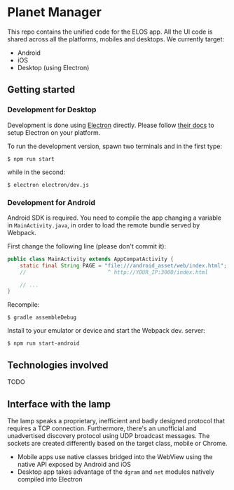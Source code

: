 # Planet Manager

This repo contains the unified code for the ELOS app. All the UI code is shared across all the platforms, mobiles and desktops. We currently target:

* Android
* iOS
* Desktop (using Electron)

## Getting started

### Development for Desktop
Development is done using [Electron](http://electron.atom.io/) directly. Please follow [their docs](http://electron.atom.io/docs/) to setup Electron on your platform.

To run the development version, spawn two terminals and in the first type:

```
$ npm run start
```

while in the second:

```
$ electron electron/dev.js
```

### Development for Android
Android SDK is required. You need to compile the app changing a variable in `MainActivity.java`, in order to load the remote bundle served by Webpack.

First change the following line (please don't commit it):
```java
public class MainActivity extends AppCompatActivity {
    static final String PAGE = "file:///android_asset/web/index.html";
    //                          ^ http://YOUR_IP:3000/index.html

    // ...
}
```

Recompile:
```
$ gradle assembleDebug
```

Install to your emulator or device and start the Webpack dev. server:

```
$ npm run start-android
```


## Technologies involved
TODO

## Interface with the lamp
The lamp speaks a proprietary, inefficient and badly designed protocol that requires a TCP connection. Furthermore, there's an unofficial and unadvertised discovery protocol using UDP broadcast messages. The sockets are created differently based on the target class, mobile or Chrome.

* Mobile apps use native classes bridged into the WebView using the native API exposed by Android and iOS
* Desktop app takes advantage of the `dgram` and `net` modules natively compiled into Electron